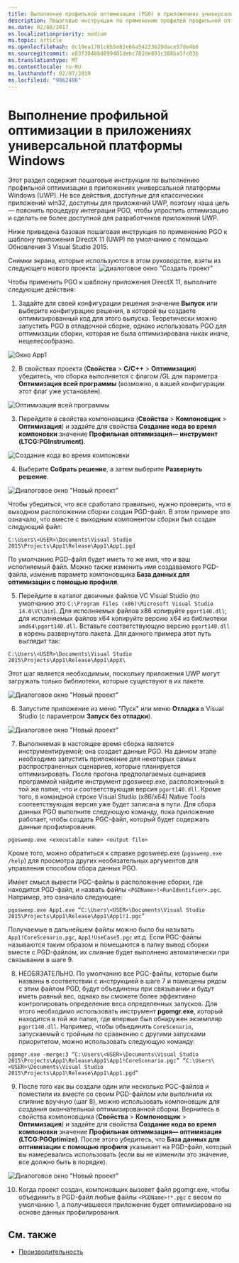 ```yaml
---
title: Выполнение профильной оптимизации (PGO) в приложениях универсальной платформы Windows (UWP)
description: Пошаговые инструкции по применению профилей профильной оптимизации (PGO) в приложения универсальной платформы Windows (UWP).
ms.date: 02/08/2017
ms.localizationpriority: medium
ms.topic: article
ms.openlocfilehash: 8c19ea1701c6b5e82e66a54223620dace57de4b6
ms.sourcegitcommit: e83f30486d899401debc782de891c388ba5fc03b
ms.translationtype: MT
ms.contentlocale: ru-RU
ms.lasthandoff: 02/07/2019
ms.locfileid: "9062486"
---
```

# <a name="running-profile-guided-optimization-on-universal-windows-platform-apps"></a>Выполнение профильной оптимизации в приложениях универсальной платформы Windows 
 
Этот раздел содержит пошаговые инструкции по выполнению профильной оптимизации в приложениях универсальной платформы Windows (UWP). Не все действия, доступные для классических приложений win32, доступны для приложений UWP, поэтому наша цель— пояснить процедуру интеграции PGO, чтобы упростить оптимизацию и сделать ее более доступной для разработчиков приложений UWP.

Ниже приведена базовая пошаговая инструкция по применению PGO к шаблону приложения DirectX 11 (UWP) по умолчанию с помощью Обновления 3 Visual Studio 2015.
 
Снимки экрана, которые используются в этом руководстве, взяты из следующего нового проекта: ![диалоговое окно "Создать проект"](images/pgo-001.png)

Чтобы применить PGO к шаблону приложения DirectX 11, выполните следующие действия:

1. Задайте для своей конфигурации решения значение **Выпуск** или выберите конфигурацию решения, в которой вы создаете оптимизированный код для этого выпуска. Теоретически можно запустить PGO в отладочной сборке, однако использовать PGO для оптимизации сборки, которая не была оптимизирована никак иначе, нецелесообразно. 
 
 ![Окно App1](images/pgo-002.png)
 
2. В свойствах проекта (**Свойства** > **C/C++** > **Оптимизация**) убедитесь, что сборка выполняется с флагом /GL для параметра **Оптимизация всей программы** (возможно, в вашей конфигурации этот флаг уже установлен).

 ![Оптимизация всей программы](images/pgo-003.png)

3. Перейдите в свойства компоновщика (**Свойства** > **Компоновщик** > **Оптимизация**) и задайте для свойства **Создание кода во время компоновки** значение **Профильная оптимизация— инструмент (LTCG:PGInstrument)**.
 
 ![Создание кода во время компоновки](images/pgo-004.png)

4. Выберите **Собрать решение**, а затем выберите **Развернуть решение**. 

 ![Диалоговое окно "Новый проект"](images/pgo-005.png)
 
 Чтобы убедиться, что все сработало правильно, нужно проверить, что в выходном расположении сборки создан PGD-файл. В этом примере это означало, что вместе с выходным компонентом сборки был создан следующий файл:
 
 `C:\Users\<USER>\Documents\Visual Studio 2015\Projects\App1\Release\App1\App1.pgd`

 По умолчанию PGD-файл будет иметь то же имя, что и ваш исполняемый файл. Можно также изменить имя создаваемого PGD-файла, изменив параметр компоновщика **База данных для оптимизации с помощью профиля**. 
 
5. Перейдите в каталог двоичных файлов VC Visual Studio (по умолчанию это `C:\Program Files (x86)\Microsoft Visual Studio 14.0\VC\bin`). Для исполняемых файлов x86 копируйте `pgort140.dll`; для исполняемых файлов x64 копируйте версию x64 из библиотеки `amd64\pgort140.dll`. Вставьте соответствующую версию `pgort140.dll` в корень развернутого пакета. Для данного примера этот путь выглядит так:

 `C:\Users\<USER>\Documents\Visual Studio 2015\Projects\App1\Release\App1\AppX\`

 Этот шаг является необходимым, поскольку приложения UWP могут загружать только библиотеки, которые существуют в их пакете.

 ![Диалоговое окно "Новый проект"](images/pgo-006.png)
 
6. Запустите приложение из меню "Пуск" или меню **Отладка** в Visual Studio (с параметром **Запуск без отладки**). 

 ![Диалоговое окно "Новый проект"](images/pgo-007.png)
 
7. Выполняемая в настоящее время сборка является инструментируемой; она создает данные PGO. На данном этапе необходимо запустить приложение для некоторых самых распространенных сценариев, которые планируется оптимизировать. После прогона предполагаемых сценариев программой найдите инструмент pgosweep.exe, расположенный в той же папке, что и соответствующая версия `pgort140.dll`. Кроме того, в командной строке Visual Studio (x86/x64) Native Tools соответствующая версия уже будет записана в пути. Для сбора данных PGO выполните следующую команду, пока приложение работает, чтобы создать PGC-файл, который будет содержать данные профилирования.
 
  `pgosweep.exe <executable name> <output file>` 
 
  Кроме того, можно обратиться к справке pgosweep.exe (`pgosweep.exe /help`) для просмотра других необязательных аргументов для управления способом сбора данных PGO.
 
  Имеет смысл вывести PGC-файлы в расположение сборки, где находится PGD-файл, и назвать файлы `<PGDName>!<RunIdentifier>.pgc`. Например, это означало следующее:
 
  ```
  pgosweep.exe App1.exe “C:\Users\<USER>\Documents\Visual Studio 2015\Projects\App1\Release\App1\App1!1.pgc”
  ```
 
  Получаемые в дальнейшем файлы можно было бы называть `App1!CoreScenario.pgc`, `App1!UseCase5.pgc` ит.д. Если PGC-файлы называются таким образом и помещаются в папку вывод сборки вместе с PGD-файлом, их слияние будет выполнено автоматически при связывании в шаге 9.
 
8. НЕОБЯЗАТЕЛЬНО. По умолчанию все PGC-файлы, которые были названы в соответствии с инструкцией в шаге 7 и помещены рядом с этим файлом PGD, будут объединены при связывании и будут иметь равный вес, однако вы сможете более эффективно контролировать определение веса определенных запусков. Для этого необходимо использовать инструмент **pgomgr.exe**, который находится в той же папке, где впервые был обнаружен экземпляр `pgort140.dll`. Например, чтобы объединить `CoreScenario`, запускаемый с тройным по сравнению с другими запусками приоритетом, можно использовать следующую команду:
 
 ```
 pgomgr.exe -merge:3 “C:\Users\<USER>\Documents\Visual Studio 2015\Projects\App1\Release\App1\App1!CoreScenario.pgc” “C:\Users\<USER>\Documents\Visual Studio 2015\Projects\App1\Release\App1\App1.pgd”
 ```
 
9. После того как вы создали один или несколько PGC-файлов и поместили их вместе со своим PGD-файлом или выполнили их слияние вручную (шаг 8), можно использовать компоновщик для создания окончательной оптимизированной сборки. Вернитесь в свойства компоновщика (**Свойства** > **Компоновщик** > **Оптимизация**) и задайте для свойства **Создание кода во время компоновки** значение **Профильная оптимизация— оптимизация (LTCG:PGOptimize)**. После этого убедитесь, что **База данных для оптимизации с помощью профиля** указывает на PGD-файл, который вы намеревались использовать (если вы не изменили это значение, все должно быть в порядке).

 ![Диалоговое окно "Новый проект"](images/pgo-009.png)
 
10. Когда проект создан, компоновщик вызовет файл pgomgr.exe, чтобы объединить в PGD-файл любые файлы `<PGDName>!*.pgc` с весом по умолчанию 1, а получившееся приложение будет оптимизировано на основе данных профилирования.

## <a name="see-also"></a>См. также
- [Производительность](performance-and-xaml-ui.md)

 

